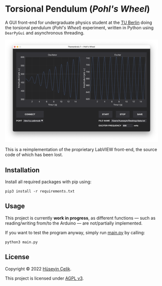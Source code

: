 # Torsional Pendulum (*Pohl's Wheel*)
A GUI front-end for undergraduate physics student at the [TU Berlin](https://www.tu.berlin) doing the torsional pendulum (*Pohl's Wheel*) experiment, written in Python using `DearPyGui` and asynchronous threading.

![GUI](/docs/screenshot-gui.png)

This is a reimplementation of the proprietary LabVIEW front-end, the source code of which has been lost.

## Installation
Install all required packages with pip using:
```
pip3 install -r requirements.txt
```

## Usage
This project is currently **work in progress**, as different functions — such as reading/writing from/to the Arduino — are not/partially implemented.

If you want to test the program anyway, simply run [main.py](/main.py) by calling:
```
python3 main.py
```

## License
Copyright © 2022 [Hüseyin Çelik](https://www.github.com/hueseyincelik).

This project is licensed under [AGPL v3](/LICENSE).
